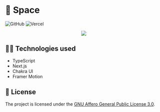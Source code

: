 # 🌌 Space

![GitHub](https://img.shields.io/github/license/I-Atlas/space?style=flat-square)
![Vercel](https://img.shields.io/website?style=flat-square&url=https%3A%2F%2Fbolotov-iliya.space%2F)

<p align="center"><img src="https://i.imgur.com/IZ7fQG2.png"></p>

## 👨‍💻 Technologies used

- TypeScript
- Next.js
- Chakra UI
- Framer Motion

## 📑 License

The project is licensed under the [GNU Affero General Public License 3.0](https://github.com/I-Atlas/evstifeevee/blob/main/LICENSE).
